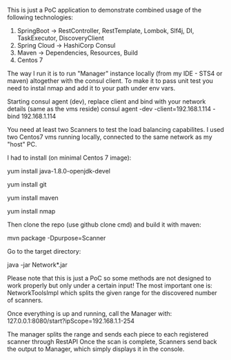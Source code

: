 This is just a PoC application to demonstrate combined usage of the following technologies:

1. SpringBoot -> RestController, RestTemplate, Lombok, Slf4j, DI, TaskExecutor, DiscoveryClient
2. Spring Cloud -> HashiCorp Consul
3. Maven -> Dependencies, Resources, Build
4. Centos 7

The way I run it is to run "Manager" instance locally (from my IDE - STS4 or maven) altogether with the consul client.
To make it to pass unit test you need to instal nmap and add it to your path under env vars.

Starting consul agent (dev), replace client and bind with your network details (same as the vms reside)
consul agent -dev -client=192.168.1.114 -bind 192.168.1.114

You need at least two Scanners to test the load balancing capabilites. I used two Centos7 vms running locally, connected to the same network as my "host" PC.

I had to install (on minimal Centos 7 image):

yum install java-1.8.0-openjdk-devel

yum install git

yum install maven

yum install nmap

Then clone the repo (use github clone cmd) and build it with maven:

mvn package -Dpurpose=Scanner

Go to the target directory:

java -jar Network*.jar

Please note that this is just a PoC so some methods are not designed to work properly but only under a certain input!
The most important one is: NetworkToolsImpl which splits the given range for the discovered number of scanners.

Once everything is up and running, call the Manager with:
127.0.0.1:8080/start?ipScope=192.168.1.1-254

The manager splits the range and sends each piece to each registered scanner through RestAPI
Once the scan is complete, Scanners send back the output to Manager, which simply displays it in the console.
